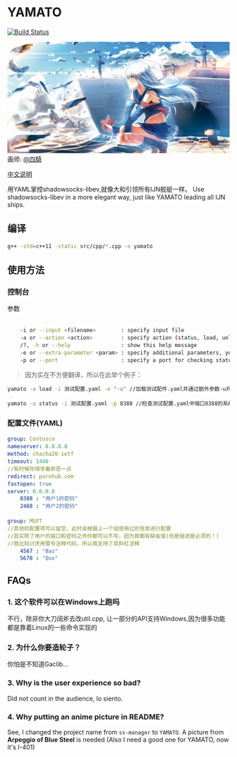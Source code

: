 # YAMATO

[![Build Status](https://travis-ci.org/LBYPatrick/YAMATO.svg?branch=master)](https://travis-ci.org/LBYPatrick/ss-manager)

![README_PIC](./resources/readme_pic.jpg)
画师: [@四騎](https://www.pixiv.net/member.php?id=1845467)

[中文说明](./README.zhCN.md)

用YAML掌控shadowsocks-libev,就像大和引领所有IJN舰艇一样。
Use shadowsocks-libev in a more elegant way, just like YAMATO leading all IJN ships.

## 编译

```bash
g++ -std=c++11 -static src/cpp/*.cpp -o yamato
```

## 使用方法

### 控制台

参数
```bash

    -i or --input <filename>        : specify input file
    -a or --action <action>         : specify action (status, load, unload)
    /?, -h or --help                : show this help message
    -e or --extra-parameter <param> : specify additional parameters, you can do things like UDP relay or HTTP/TLS OBFS here
    -p or --port                    : specify a port for checking status
```

> 因为实在不方便翻译，所以在此举个例子：

```bash
yamato -a load -i 测试配置.yaml -e "-u" //加载测试配件.yaml并通过额外参数-u开启UDP转发

yamato -a status -i 测试配置.yaml -p 8388 //检查测试配置.yaml中端口8388的系统日志
```

### 配置文件(YAML)

```yaml
group: Contosco
nameserver: 8.8.8.8
method: chacha20-ietf
timeout: 1440
//有时候你得学着邪恶一点
redirect: pornhub.com
fastopen: true
server: 0.0.0.0
    8388 : "用户1的密码"
    2468 : "用户2的密码"

group: MSFT
//其他的配置项可以留空，此时会根据上一个组使用过的信息进行配置
//其实除了用户的端口和密码之外你都可以不写，因为我都有缺省值(但是缩进是必须的！)
//我比较讨厌用警号注释代码，所以我支持了双斜杠注释
    4567 : "Baz"
    5678 : "Qux"
```

## FAQs

### 1. 这个软件可以在Windows上跑吗

不行，除非你大刀阔斧去改util.cpp, 让一部分的API支持Windows,因为很多功能都是靠着Linux的一些命令实现的

### 2. 为什么你要造轮子？

你怕是不知道Gaclib...

### 3. Why is the user experience so bad?

Did not count in the audience, lo siento.

### 4. Why putting an anime picture in README?

See, I changed the project name from ``ss-manager`` to ``YAMATO``. A picture from **Arpeggio of Blue Steel** is needed (Also I need a good one for YAMATO, now it's I-401)